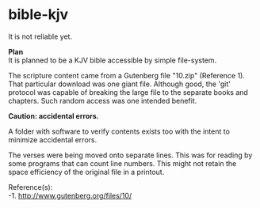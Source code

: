 # bible-kjv
It is not reliable yet.

**Plan**  
It is planned to be a KJV bible accessible by simple file-system.

The scripture content came from a Gutenberg file "10.zip" (Reference 1). That particular download was one giant file. Although good, the 'git' protocol was capable of breaking the large file to the separate books and chapters. Such random access was one intended benefit.    

**Caution: accidental errors.**  

A folder with software to verify contents exists too with the intent to minimize accidental errors.    

The verses were being moved onto separate lines. This was for reading by some programs that can count line numbers. This might not retain the space efficiency of the original file in a printout.

Reference(s):  
-1. http://www.gutenberg.org/files/10/   
